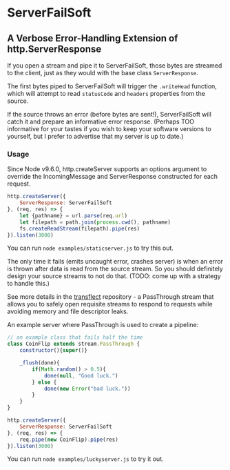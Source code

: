 # ServerFailSoft
## A Verbose Error-Handling Extension of http.ServerResponse

If you open a stream and pipe it to ServerFailSoft, those bytes are streamed to the client, just as they would with the base class `ServerResponse`.

The first bytes piped to ServerFailSoft will trigger the `.writeHead` function, which will attempt to read `statusCode` and `headers` properties from the source.

If the source throws an error (before bytes are sent!), ServerFailSoft will catch it and prepare an informative error response. (Perhaps TOO informative for your tastes if you wish to keep your software versions to yourself, but I prefer to advertise that my server is up to date.)

### Usage
Since Node v9.6.0, http.createServer supports an options argument to override the IncomingMessage and ServerResponse constructed for each request.

```js
http.createServer({
    ServerResponse: ServerFailSoft
}, (req, res) => {
    let {pathname} = url.parse(req.url)
    let filepath = path.join(process.cwd(), pathname)
    fs.createReadStream(filepath).pipe(res)
}).listen(3000)
```
You can run `node examples/staticserver.js` to try this out.

The only time it fails (emits uncaught error, crashes server) is when an error is thrown after data is read from the source stream. So you should definitely design your source streams to not do that. (TODO: come up with a strategy to handle this.)

See more details in the [transflect](/jazzyjackson/transflect) repository - a PassThrough stream that allows you to safely open requisite streams to respond to requests while avoiding memory and file descriptor leaks.

An example server where PassThrough is used to create a pipeline:

```js
// an example class that fails half the time
class CoinFlip extends stream.PassThrough {
    constructor(){super()}

    _flush(done){
        if(Math.random() > 0.5){
            done(null, "Good luck.")
        } else {
            done(new Error("bad luck."))
        }
    }
}

http.createServer({
    ServerResponse: ServerFailSoft
}, (req, res) => {
    req.pipe(new CoinFlip).pipe(res)
}).listen(3000)
```
You can run `node examples/luckyserver.js` to try it out.
